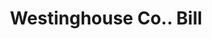 ---
doi: 10.7916/D8PP0HT3
date_other: '1910'
date_other_textual: 1910-1919
form: printed ephemera
genre:
- Invoices
name:
- Westinghouse Co.
object_in_context_url: https://biggert.cul.columbia.edu/items/view/ave_biggert_01195
subject_hierarchical_geographic:
- Schenectady, New York, United States
subject_name:
- Westinghouse Co.
title: Westinghouse Co.. Bill
sort_title: Westinghouse Co.. Bill
call_number: ave_biggert_01195
coordinates:
- 42.814166666666665,-73.93722222222223
pid: ave_biggert_01195
identifiers: ave_biggert_01195
permalink: /biggert/ave_biggert_01195/
layout: iiif-image-page
---